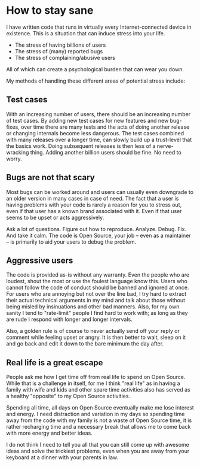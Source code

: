 # How to stay sane

I have written code that runs in virtually every Internet-connected device in
existence. This is a situation that can induce stress into your life.

- The stress of having billions of users
- The stress of (many) reported bugs
- The stress of complaining/abusive users

All of which can create a psychological burden that can wear you down.

My methods of handling these different areas of potential stress include:

## Test cases

With an increasing number of users, there should be an increasing number of
test cases. By adding new test cases for new features and new bug-fixes, over
time there are many tests and the acts of doing another release or changing
internals become less dangerous. The test cases combined with many releases
over a longer time, can slowly build up a trust-level that the basics
work. Doing subsequent releases is then less of a nerve-wracking thing. Adding
another billion users should be fine. No need to worry.

## Bugs are not that scary

Most bugs can be worked around and users can usually even downgrade to an
older version in many cases in case of need. The fact that a user is having
problems with your code is rarely a reason for you to stress out, even if that
user has a known brand associated with it. Even if that user seems to be upset
or acts aggressively.

Ask a lot of questions. Figure out how to reproduce. Analyze. Debug. Fix. And
take it calm. The code is Open Source, your job – even as a maintainer – is
primarily to aid your users to debug the problem.

## Aggressive users

The code is provided as-is without any warranty. Even the people who are
loudest, shout the most or use the foulest language know this. Users who
cannot follow the code of conduct should be banned and ignored at once. For
users who are annoying but not over the line bad, I try hard to extract their
actual technical arguments in my mind and talk about those without being
misled by insinuations and other bad manners. Also, for my own sanity I tend
to "rate-limit" people I find hard to work with; as long as they are rude I
respond with longer and longer intervals.

Also, a golden rule is of course to never actually send off your reply or
comment while feeling upset or angry. It is then better to wait, sleep on it
and go back and edit it down to the bare minimum the day after.

## Real life is a great escape

People ask me how I get time off from real life to spend on Open Source. While
that is a challenge in itself, for me I think "real life" as in having a
family with wife and kids and other spare time activities also has served as a
healthy "opposite" to my Open Source activities.

Spending all time, all days on Open Source eventually make me lose interest
and energy. I need distraction and variation in my days so spending time away
from the code with my family is not a waste of Open Source time, it is rather
recharging time and a necessary break that allows me to come back with more
energy and better ideas.

I do not think I need to tell you all that you can still come up with awesome
ideas and solve the trickiest problems, even when you are away from your
keyboard at a dinner with your parents in law.
